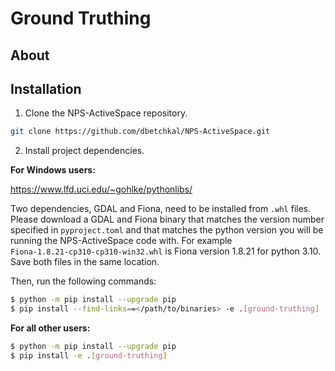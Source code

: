 # Ground Truthing

## About


## Installation

1. Clone the NPS-ActiveSpace repository.
```bash
git clone https://github.com/dbetchkal/NPS-ActiveSpace.git
```

2. Install project dependencies.

**For Windows users:**

https://www.lfd.uci.edu/~gohlke/pythonlibs/

Two dependencies, GDAL and Fiona, need to be installed from `.whl` files. Please download a GDAL
and Fiona binary that matches the version number specified in `pyproject.toml` and that matches
the python version you will be running the NPS-ActiveSpace code with. For example `Fiona‑1.8.21‑cp310‑cp310‑win32.whl` is Fiona version 1.8.21 for python 3.10.
Save both files in the same location.

Then, run the following commands:

```bash
$ python -m pip install --upgrade pip
$ pip install --find-links==</path/to/binaries> -e .[ground-truthing]
```

**For all other users:**

```bash
$ python -m pip install --upgrade pip
$ pip install -e .[ground-truthing]
```
